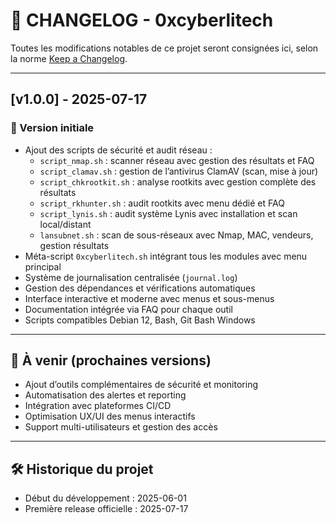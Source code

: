 # 📄 CHANGELOG - 0xcyberlitech

Toutes les modifications notables de ce projet seront consignées ici, selon la norme [Keep a Changelog](https://keepachangelog.com/fr/1.0.0/).

---

## [v1.0.0] - 2025-07-17

### 🚀 Version initiale

- Ajout des scripts de sécurité et audit réseau :
  - `script_nmap.sh` : scanner réseau avec gestion des résultats et FAQ
  - `script_clamav.sh` : gestion de l’antivirus ClamAV (scan, mise à jour)
  - `script_chkrootkit.sh` : analyse rootkits avec gestion complète des résultats
  - `script_rkhunter.sh` : audit rootkits avec menu dédié et FAQ
  - `script_lynis.sh` : audit système Lynis avec installation et scan local/distant
  - `lansubnet.sh` : scan de sous-réseaux avec Nmap, MAC, vendeurs, gestion résultats
- Méta-script `0xcyberlitech.sh` intégrant tous les modules avec menu principal
- Système de journalisation centralisée (`journal.log`)
- Gestion des dépendances et vérifications automatiques
- Interface interactive et moderne avec menus et sous-menus
- Documentation intégrée via FAQ pour chaque outil
- Scripts compatibles Debian 12, Bash, Git Bash Windows

---

## 📌 À venir (prochaines versions)

- Ajout d’outils complémentaires de sécurité et monitoring
- Automatisation des alertes et reporting
- Intégration avec plateformes CI/CD
- Optimisation UX/UI des menus interactifs
- Support multi-utilisateurs et gestion des accès

---

## 🛠 Historique du projet

- Début du développement : 2025-06-01  
- Première release officielle : 2025-07-17
